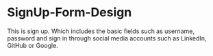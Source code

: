 # SignUp-Form-Design
This is sign up.
Which includes the basic fields such as username, password and sign in through social media accounts such as LinkedIn, GitHub or Google.

